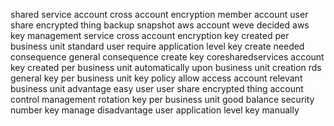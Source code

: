 shared service account cross account encryption member account user share encrypted thing backup snapshot aws account weve decided aws key management service cross account encryption key created per business unit standard user require application level key create needed consequence general consequence create key coresharedservices account key created per business unit automatically upon business unit creation rds general key per business unit key policy allow access account relevant business unit advantage easy user user share encrypted thing account control management rotation key per business unit good balance security number key manage disadvantage user application level key manually